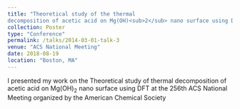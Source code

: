 ```yaml
---
title: "Theoretical study of the thermal
decomposition of acetic acid on Mg(OH)<sub>2</sub> nano surface using DFT"
collection: Poster
type: "Conference"
permalink: /talks/2014-03-01-talk-3
venue: "ACS National Meeting"
date: 2018-08-19
location: "Boston, MA"
---
```


I presented my work on the Theoretical study of thermal
decomposition of acetic acid on Mg(OH)<sub>2</sub> nano surface using DFT at the 256th ACS National Meeting organized by the American Chemical Society
